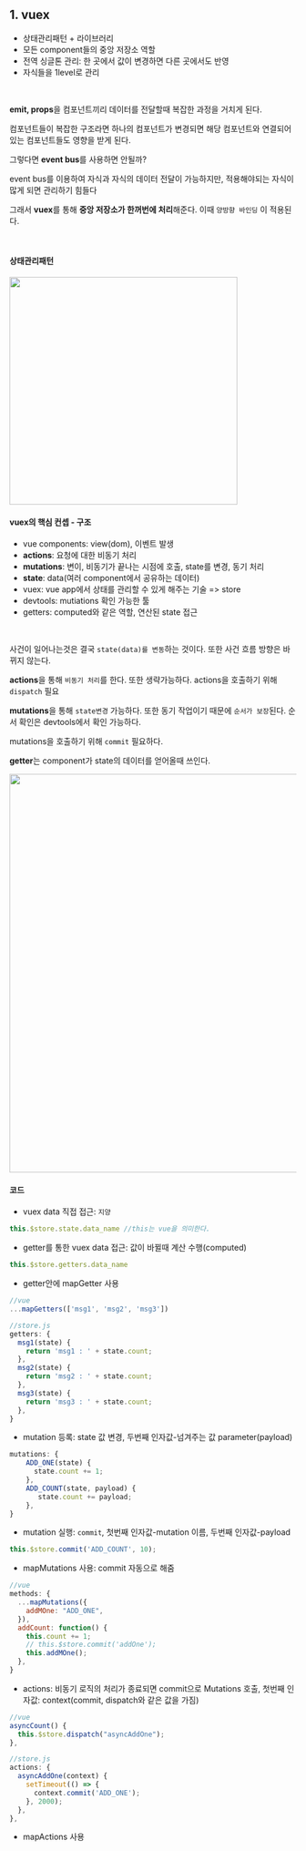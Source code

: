 ## 1. vuex

- 상태관리패턴 + 라이브러리
- 모든 component들의 중앙 저장소 역할
- 전역 싱글톤 관리: 한 곳에서 값이 변경하면 다른 곳에서도 반영
- 자식들을 1level로 관리

<br>

**emit, props**을 컴포넌트끼리 데이터를 전달할때 복잡한 과정을 거치게 된다. <br>

컴포넌트들이 복잡한 구조라면 하나의 컴포넌트가 변경되면 해당 컴포넌트와 연결되어있는 컴포넌트들도 영향을 받게 된다. <br> 

그렇다면 **event bus**를 사용하면 안될까? <br>

event bus를 이용하여 자식과 자식의 데이터 전달이 가능하지만, 적용해야되는 자식이 많게 되면 관리하기 힘들다 <br>

그래서 **vuex**를 통해 **중앙 저장소가 한꺼번에 처리**해준다. 이때 `양방향 바인딩` 이 적용된다. <br>

<br>

#### 상태관리패턴
<img src="https://user-images.githubusercontent.com/62600984/118421230-b2ef3600-b6fb-11eb-86a0-68486394102e.png" width=400px>

<br>

#### vuex의 핵심 컨셉 - 구조
- vue components: view(dom), 이벤트 발생
- **actions**: 요청에 대한 비동기 처리
- **mutations**: 변이, 비동기가 끝나는 시점에 호출, state를 변경, 동기 처리
- **state**: data(여러 component에서 공유하는 데이터)
- vuex: vue app에서 상태를 관리할 수 있게 해주는 기술 => store
- devtools: mutiations 확인 가능한 툴
- getters: computed와 같은 역할, 연산된 state 접근

<br>

사건이 일어나는것은 결국 `state(data)를 변동`하는 것이다. 또한 사건 흐름 방향은 바뀌지 않는다.<br>

**actions**을 통해 `비동기 처리`를 한다. 또한 생략가능하다. actions을 호출하기 위해 `dispatch` 필요 <br>

**mutations**을 통해 `state변경` 가능하다. 또한 동기 작업이기 때문에 `순서가 보장`된다. 순서 확인은 devtools에서 확인 가능하다. <br>

mutations을 호출하기 위해 `commit` 필요하다. <br>

**getter**는 component가 state의 데이터를 얻어올때 쓰인다.

<img src="https://user-images.githubusercontent.com/62600984/118421257-c26e7f00-b6fb-11eb-9c85-8e346d28fd55.png" width=700px>

<br>

#### 코드

- vuex data 직접 접근: `지양`
```javascript
this.$store.state.data_name //this는 vue을 의미한다.
```

- getter를 통한 vuex data 접근: 값이 바뀔때 계산 수행(computed)
```javascript
this.$store.getters.data_name
```

- getter안에 mapGetter 사용
```javascript
//vue
...mapGetters(['msg1', 'msg2', 'msg3'])

//store.js
getters: {
  msg1(state) {
    return 'msg1 : ' + state.count;
  },
  msg2(state) {
    return 'msg2 : ' + state.count;
  },
  msg3(state) {
    return 'msg3 : ' + state.count;
  },
}
```

- mutation 등록: state 값 변경, 두번째 인자값-넘겨주는 값 parameter(payload)
```javascript
mutations: {
    ADD_ONE(state) {
      state.count += 1;
    },
    ADD_COUNT(state, payload) {
       state.count += payload;
    },
}    
```

- mutation 실행: `commit`, 첫번째 인자값-mutation 이름, 두번째 인자값-payload
```javascript
this.$store.commit('ADD_COUNT', 10);
```

- mapMutations 사용: commit 자동으로 해줌
```javascript
//vue
methods: {
  ...mapMutations({
    addMOne: "ADD_ONE",
  }),
  addCount: function() {
    this.count += 1;
    // this.$store.commit('addOne');
    this.addMOne();
  },
}
```

- actions: 비동기 로직의 처리가 종료되면 commit으로 Mutations 호출, 첫번째 인자값: context(commit, dispatch와 같은 값을 가짐)
```javascript
//vue
asyncCount() {
  this.$store.dispatch("asyncAddOne");
},

//store.js
actions: {
  asyncAddOne(context) {
    setTimeout(() => {
      context.commit('ADD_ONE');
    }, 2000);
  },
},
```

- mapActions 사용
